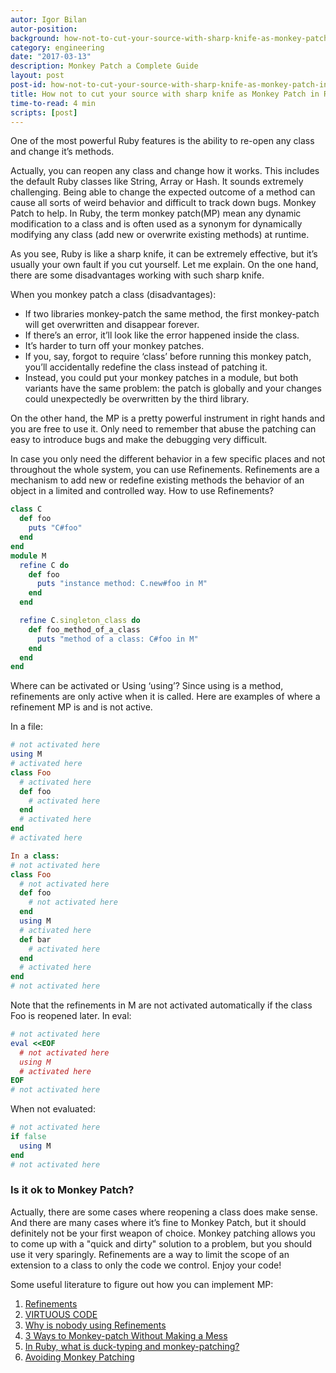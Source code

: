 ```yaml
---
autor: Igor Bilan
autor-position:
background: how-not-to-cut-your-source-with-sharp-knife-as-monkey-patch-in-ruby-back
category: engineering
date: "2017-03-13"
description: Monkey Patch a Complete Guide
layout: post
post-id: how-not-to-cut-your-source-with-sharp-knife-as-monkey-patch-in-ruby
title: How not to cut your source with sharp knife as Monkey Patch in Ruby
time-to-read: 4 min
scripts: [post]
---
```


One of the most powerful Ruby features is the ability to re-open any class and change it’s methods.

Actually, you can reopen any class and change how it works. This includes the default Ruby classes like String, Array or Hash. It sounds extremely challenging. Being able to change the expected outcome of a method can cause all sorts of weird behavior and difficult to track down bugs. Monkey Patch to help. In Ruby, the term monkey patch(MP) mean any dynamic modification to a class and is often used as a synonym for dynamically modifying any class (add new or overwrite existing methods) at runtime.

As you see, Ruby is like a sharp knife, it can be extremely effective, but it’s usually your own fault if you cut yourself. Let me explain. On the one hand, there are some disadvantages working with such sharp knife. 

When you monkey patch a class (disadvantages):

* If two libraries monkey-patch the same method, the first monkey-patch will get overwritten and disappear forever.
* If there’s an error, it’ll look like the error happened inside the class.
* It’s harder to turn off your monkey patches.
* If you, say, forgot to require ‘class’ before running this monkey patch, you’ll accidentally redefine the class instead of patching it.
* Instead, you could put your monkey patches in a module, but both variants have the same problem: the patch is globally and your changes could unexpectedly be overwritten by the third library.

On the other hand, the MP is a pretty powerful instrument in right hands and you are free to use it. Only need to remember that abuse the patching can easy to introduce bugs and make the debugging very difficult.

In case you only need the different behavior in a few specific places and not throughout the whole system, you can use Refinements. Refinements are a mechanism to add new or redefine existing methods the behavior of an object in a limited and controlled way.
How to use Refinements?

```ruby
class C
  def foo
    puts "C#foo"
  end
end
module M
  refine C do
    def foo
      puts "instance method: C.new#foo in M"
    end
  end

  refine C.singleton_class do
    def foo_method_of_a_class
      puts "method of a class: C#foo in M"
    end
  end
end
```

Where can be activated or Using ‘using’?
Since using is a method, refinements are only active when it is called. Here are examples of where a refinement MP is and is not active.

In a file:

```ruby
# not activated here
using M
# activated here
class Foo
  # activated here
  def foo
    # activated here
  end
  # activated here
end
# activated here
```

```ruby
In a class:
# not activated here
class Foo
  # not activated here
  def foo
    # not activated here
  end
  using M
  # activated here
  def bar
    # activated here
  end
  # activated here
end
# not activated here
```

Note that the refinements in M are not activated automatically if the class Foo is reopened later.
In eval:

```ruby
# not activated here
eval <<EOF
  # not activated here
  using M
  # activated here
EOF
# not activated here
```

When not evaluated:

```ruby
# not activated here
if false
  using M
end
# not activated here
```
### Is it ok to Monkey Patch?
Actually, there are some cases where reopening a class does make sense. And there are many cases where it’s fine to Monkey Patch, but it should definitely not be your first weapon of choice.
Monkey patching allows you to come up with a "quick and dirty" solution to a problem, but you should use it very sparingly. Refinements are a way to limit the scope of an extension to a class to only the code we control.
Enjoy your code!

Some useful literature to figure out how you can implement MP:

1. [Refinements](https://docs.ruby-lang.org/en/2.4.0/syntax/refinements_rdoc.html)
2. [VIRTUOUS CODE](https://www.virtuouscode.com/2015/05/20/so-whats-the-deal-with-ruby-refinements-anyway/)
3. [Why is nobody using Refinements](https://interblah.net/why-is-nobody-using-refinements)
4. [3 Ways to Monkey-patch Without Making a Mess](https://www.justinweiss.com/articles/3-ways-to-monkey-patch-without-making-a-mess/)
5. [In Ruby, what is duck-typing and monkey-patching? ](https://www.quora.com/In-Ruby-what-is-duck-typing-and-monkey-patching-What-are-the-technical-and-usage-differences-between-them)
6. [Avoiding Monkey Patching](https://stackoverflow.com/questions/4470108/when-monkey-patching-a-method-can-you-call-the-overridden-method-from-the-new-i?answertab=active#tab-top)
